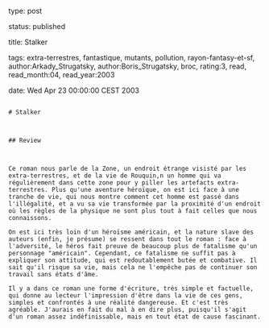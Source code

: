 type: post
status: published
title: Stalker
tags:  extra-terrestres,  fantastique,  mutants,  pollution,  rayon-fantasy-et-sf, author:Arkady_Strugatsky, author:Boris_Strugatsky, broc, rating:3, read, read_month:04, read_year:2003
date: Wed Apr 23 00:00:00 CEST 2003
~~~~~~
# Stalker

## Review

Ce roman nous parle de la Zone, un endroit étrange visisté par les extra-terrestres, et de la vie de Rouquin,n un homme qui va régulièrement dans cette zone pour y piller les artefacts extra-terrestres. Plus qu'une aventure héroïque, on est ici face à une tranche de vie, qui nous montre comment cet homme est passé dans l'illégalité, et a vu sa vie transformée par la proximité d'un endroit où les règles de la physique ne sont plus tout à fait celles que nous connaissons.   
On est ici très loin d'un héroïsme américain, et la nature slave des auteurs (enfin, je présume) se ressent dans tout le roman : face à l'adversité, le héros fait preuve de beaucoup plus de fatalisme qu'un personnage "américain". Cependant, ce fatalisme ne suffit pas à expliquer son attitude, qui est redoutablement butée et combative. Il sait qu'il risque sa vie, mais cela ne l'empêche pas de continuer son travail sans états d'âme.   
Il y a dans ce roman une forme d'écriture, très simple et factuelle, qui donne au lecteur l'impression d'être dans la vie de ces gens, simples et confrontés à une réalité dangereuse. Et c'est très agréable. J'aurais en fait du mal à en dire plus, puisqu'il s'agit d'un roman assez indéfinissable, mais en tout état de cause fascinant.